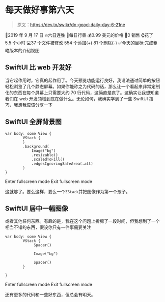 # 每天做好事第六天

> 原文：<https://dev.to/swlkr/do-good-daily-day-6-21ne>

📅2019 年 9 月 17 日
🔥六日连胜
📱每日行善
💰0.99 美元的价格
🤑0 销售
⌚️花了 5.5 个小时
💻37 个文件被修改 554 个添加(+) 81 个删除(-)
✅今天的目标:完成粗略版本的介绍视图

## SwiftUI 比 web 开发好

当它起作用时，它真的起作用了。今天预览功能运行良好，我设法通过简单的按钮轻松浏览了几个静态屏幕。如果你能称之为代码的话，那么让一个看起来非常定制化的东西在每个屏幕上只需要大约 70 行代码，这简直是疯了。这确实让我想知道我们在 web 开发领域到底在做什么。无论如何，我确实学到了一些 SwiftUI 技巧，我想我应该分享一下

## SwiftUI 全屏背景图

```
var body: some View {
        VStack {
        }
        .background(
            Image("bg")
            .resizable()
            .scaledToFill()
            .edgesIgnoringSafeArea(.all)
        )
} 
```

Enter fullscreen mode Exit fullscreen mode

这就够了。要么这样，要么一个`ZStack`并把图像作为第一个孩子。

## SwiftUI 居中一幅图像

或者其他任何东西。有趣的是，我在这个问题上折腾了一段时间，但我想到了一个相当不错的东西，假设你只有一件事需要关注

```
var body: some View {
        VStack {
             Spacer()

             Image("bg")

             Spacer()
        }

} 
```

Enter fullscreen mode Exit fullscreen mode

还有更多的代码和一些好东西，但总会有明天。